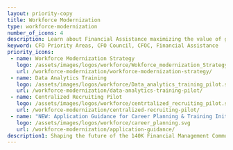 ```yaml
---
layout: priority-copy
title: Workforce Modernization
type: workforce-modernization
number_of_icons: 4
description: Learn about Financial Assistance maximizing the value of grant funding.
keyword: CFO Priority Areas, CFO Council, CFOC, Financial Assistance
priority_icons: 
 - name: Workforce Modernization Strategy
   logo: /assets/images/logos/workforce/Wokforce_modernization_Strategy.svg
   url: /workforce-modernization/workforce-modernization-strategy/
 - name: Data Analytics Training
   logo: /assets/images/logos/workforce/Data_analytics_training_pilot.svg
   url: /workforce-modernization/data-analytics-training-pilot/
 - name: Centralized Recruiting Pilot
   logo: /assets/images/logos/workforce/centrtalized_recruiting_pilot.svg
   url: /workforce-modernization/centralized-recruiting-pilot/
 - name: "NEW: Application Guidance for Career Planning & Training Initiative"
   logo: /assets/images/logos/workforce/career_planning.svg
   url: /workforce-modernization/application-guidance/  
description1: Shaping the future of the 140K Financial Management Community  workforce
---
```




